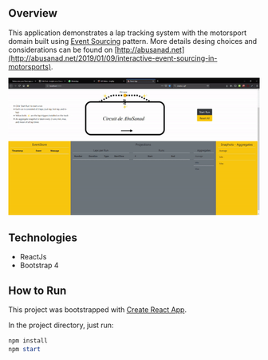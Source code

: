 ﻿﻿
## Overview
This application demonstrates a lap tracking system with the motorsport domain built using [Event Sourcing](https://docs.microsoft.com/en-us/azure/architecture/patterns/event-sourcing) pattern.
More details desing choices and considerations can be found on [http://abusanad.net](http://abusanad.net/2019/01/09/interactive-event-sourcing-in-motorsports).

![](interactive-event-sourcing-system.gif)

## Technologies
- ReactJs
- Bootstrap 4

## How to Run
﻿This project was bootstrapped with [Create React App](https://github.com/facebook/create-react-app).

In the project directory, just run:

```powershell
npm install
npm start
```